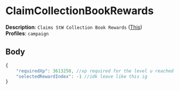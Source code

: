 # ClaimCollectionBookRewards

**Description**: `Claims StW Collection Book Rewards` ([This](https://cdn.discordapp.com/attachments/842511284469366824/923175156187299850/unknown.png)) \
**Profiles**: `campaign`

## Body
```js
{
    "requiredXp": 3613250, //xp required for the level u reached
    "selectedRewardIndex": -1 //idk leave like this ig
}
```
